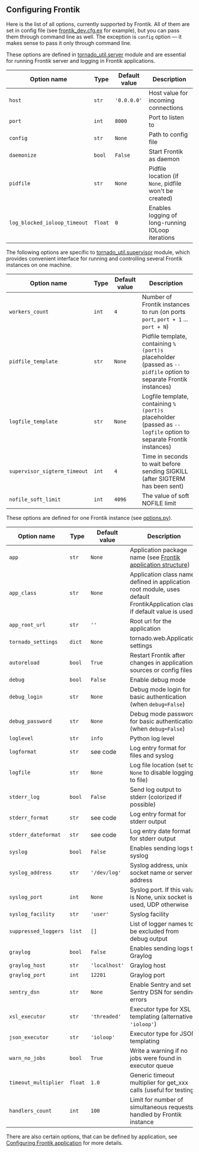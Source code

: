## Configuring Frontik

Here is the list of all options, currently supported by Frontik.
All of them are set in config file (see [frontik_dev.cfg.ex](/frontik_dev.cfg.ex) for example),
but you can pass them through command line as well. The exception is `config` option — it makes sense to pass it only through command line.

These options are defined in [tornado_util.server](https://github.com/hhru/tornado-util/blob/master/tornado_util/server.py) module
and are essential for running Frontik server and logging in Frontik applications.

| Option name                  | Type    | Default value   | Description                                              |
| ---------------------------- | ------- | --------------- | -------------------------------------------------------- |
| `host`                       | `str`   | `'0.0.0.0'`     | Host value for incoming connections                      |
| `port`                       | `int`   | `8000`          | Port to listen to                                        |
| `config`                     | `str`   | `None`          | Path to config file                                      |
| `daemonize`                  | `bool`  | `False`         | Start Frontik as daemon                                  |
| `pidfile`                    | `str`   | `None`          | Pidfile location (if `None`, pidfile won't be created)   |
| `log_blocked_ioloop_timeout` | `float` | `0`             | Enables logging of long-running IOLoop iterations        |

The following options are specific to [tornado_util.supervisor](https://github.com/hhru/tornado-util/blob/master/tornado_util/supervisor.py)
module, which provides convenient interface for running and controlling several Frontik instances on one machine.

| Option name                  | Type   | Default value   | Description                                              |
| ---------------------------- | ------ | --------------- | -------------------------------------------------------- |
| `workers_count`              | `int`  | `4`             | Number of Frontik instances to run (on ports `port`, `port + 1` ... `port + N`) |
| `pidfile_template`           | `str`  | `None`          | Pidfile template, containing `%(port)s` placeholder (passed as `--pidfile` option to separate Frontik instances) |
| `logfile_template`           | `str`  | `None`          | Logfile template, containing `%(port)s` placeholder (passed as `--logfile` option to separate Frontik instances) |
| `supervisor_sigterm_timeout` | `int`  | `4`             | Time in seconds to wait before sending SIGKILL (after SIGTERM has been sent) |
| `nofile_soft_limit`          | `int`  | `4096`          | The value of soft NOFILE limit                           |

These options are defined for one Frontik instance (see [options.py](/frontik/options.py)).

| Option name                  | Type    | Default value | Description                                                           |
| ---------------------------- | ------- | ------------  | --------------------------------------------------------------------- |
| `app`                        | `str`   | `None`        | Application package name (see [Frontik application structure](/docs/frontik-app.md)) |
| `app_class`                  | `str`   | `None`        | Application class name defined in application root module, uses default FrontikApplication class if default value is used  |
| `app_root_url`               | `str`   | `''`          | Root url for the application                                          |
| `tornado_settings`           | `dict`  | `None`        | tornado.web.Application settings                                      |
| `autoreload`                 | `bool`  | `True`        | Restart Frontik after changes in application sources or config files  |
| `debug`                      | `bool`  | `False`       | Enable debug mode                                                     |
| `debug_login`                | `str`   | `None`        | Debug mode login for basic authentication (when `debug=False`)        |
| `debug_password`             | `str`   | `None`        | Debug mode password for basic authentication (when `debug=False`)     |
| `loglevel`                   | `str`   | `info`        | Python log level                                                      |
| `logformat`                  | `str`   | see code      | Log entry format for files and syslog                                 |
| `logfile`                    | `str`   | `None`        | Log file location (set to `None` to disable logging to file)          |
| `stderr_log`                 | `bool`  | `False`       | Send log output to stderr (colorized if possible)                     |
| `stderr_format`              | `str`   | see code      | Log entry format for stderr output                                    |
| `stderr_dateformat`          | `str`   | see code      | Log entry date format for stderr output                               |
| `syslog`                     | `bool`  | `False`       | Enables sending logs to syslog                                        |
| `syslog_address`             | `str`   | `'/dev/log'`  | Syslog address, unix socket name or server address                    |
| `syslog_port`                | `int`   | `None`        | Syslog port. If this value is None, unix socket is used, UDP otherwise|
| `syslog_facility`            | `str`   | `'user'`      | Syslog facility                                                       |
| `suppressed_loggers`         | `list`  | `[]`          | List of logger names to be excluded from debug output                 |
| `graylog`                    | `bool`  | `False`       | Enables sending logs to Graylog                                       |
| `graylog_host`               | `str`   | `'localhost'` | Graylog host                                                          |
| `graylog_port`               | `int`   | `12201`       | Graylog port                                                          |
| `sentry_dsn`                 | `str`   | `None`        | Enable Sentry and set Sentry DSN for sending errors                   |
| `xsl_executor`               | `str`   | `'threaded'`  | Executor type for XSL templating (alternative: `'ioloop'`)            |
| `json_executor`              | `str`   | `'ioloop'`    | Executor type for JSON templating                                     |
| `warn_no_jobs`               | `bool`  | `True`        | Write a warning if no jobs were found in executor queue               |
| `timeout_multiplier`         | `float` | `1.0`         | Generic timeout multiplier for get_xxx calls (useful for testing)     |
| `handlers_count`             | `int`   | `100`         | Limit for number of simultaneous requests handled by Frontik instance |

There are also certain options, that can be defined by application, see
[Configuring Frontik application](/docs/config-app.md) for more details.
